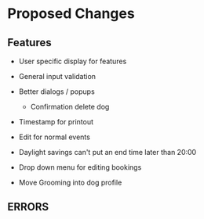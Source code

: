 # Proposed Changes  

## Features  

- User specific display for features  

- General input validation  
- Better dialogs / popups  
  - Confirmation delete dog

- Timestamp for printout  

- Edit for normal events

- Daylight savings can't put an end time later than 20:00

- Drop down menu for editing bookings
- Move Grooming into dog profile

## ERRORS  
